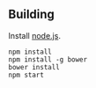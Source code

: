 ## Building

Install [node.js](https://nodejs.org).

	npm install
	npm install -g bower
	bower install
	npm start

